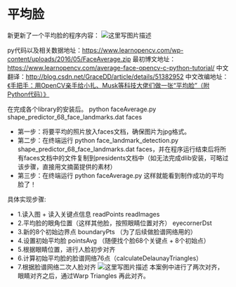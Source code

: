 # 平均脸
新更新了一个平均脸的程序内容：
![这里写图片描述](https://www.learnopencv.com/wp-content/uploads/2016/05/average_best_actress-300x300.jpg)

py代码以及相关数据地址：https://www.learnopencv.com/wp-content/uploads/2016/05/FaceAverage.zip
最初博文地址：https://www.learnopencv.com/average-face-opencv-c-python-tutorial/
中文翻译：http://blog.csdn.net/GraceDD/article/details/51382952
中文改编地址：[《手把手：用OpenCV亲手给小扎、Musk等科技大佬们做一张“平均脸”（附Python代码）》](https://mp.weixin.qq.com/s?__biz=MjM5MTQzNzU2NA==&mid=2651654758&idx=1&sn=b60e2da0b4e9cffed660f44bd624eb9e&chksm=bd4c2df58a3ba4e32f938df33cdc780bd7041087c6f3b82cf059c036a50c12e97067a8d12815&mpshare=1&scene=1&srcid=1123eFDjNTtDFdq4GS8M2e8d#rd)

在完成各个library的安装后。
python faceAverage.py shape_predictor_68_face_landmarks.dat faces
 - 第一步：将要平均的照片放入faces文档，确保图片为jpg格式。
 - 第二步：在终端运行 python face_landmark_detection.py shape_predictor_68_face_landmarks.dat faces，并在程序运行结束后将所有faces文档中的文件复制到presidents文档中（如无法完成dlib安装，可略过该步骤，直接用文摘菌提供的素材）
 - 第三步：在终端运行 python faceAverage.py 这样就能看到制作成功的平均脸了！

具体实现步骤:

 - 1.读入图 + 读入关键点信息  readPoints  readImages
 - 2.平均脸的眼角位置（这样其他脸，按照眼睛位置对齐）  eyecornerDst
 - 3.新的8个初始边界点 boundaryPts （为了后续做脸谱网络用的）
 - 4.设置初始平均脸 pointsAvg （随便找个脸68个关键点 + 8个初始点）
 - 5.根据眼睛位置，进行人脸初步对齐
 - 6.计算初始平均脸的脸谱网络76点（calculateDelaunayTriangles）
 - 7.根据脸谱网络二次人脸对齐
![这里写图片描述](https://www.learnopencv.com/wp-content/uploads/2016/05/image-warping-based-on-delaunay-triangulation-768x256.jpg)
本案例中进行了两次对齐，眼睛对齐之后，通过Warp Triangles 再此对齐。
